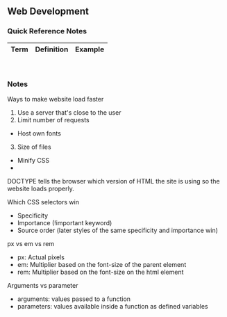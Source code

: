 ## Web Development

### Quick Reference Notes

| Term | Definition | Example |
| --- | --- | --- |


<br>

### Notes

Ways to make website load faster
1. Use a server that's close to the user
2. Limit number of requests
  - Host own fonts
3. Size of files
  - Minify CSS
  - 

DOCTYPE tells the browser which version of HTML the site is using so the website loads properly.

Which CSS selectors win
- Specificity
- Importance (!important keyword)
- Source order (later styles of the same specificity and importance win)

px vs em vs rem
- px: Actual pixels
- em: Multiplier based on the font-size of the parent element
- rem: Multiplier based on the font-size on the html element

Arguments vs parameter
- arguments: values passed to a function
- parameters: values available inside a function as defined variables


 
 
 


